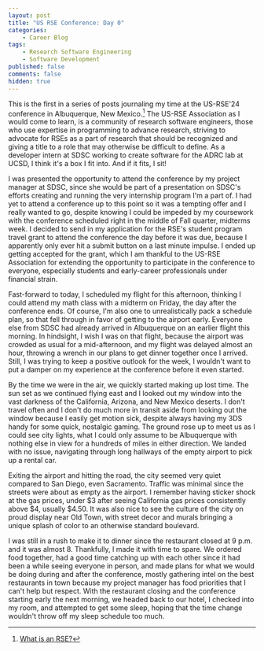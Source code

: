 ```yaml
---
layout: post
title: "US RSE Conference: Day 0"
categories:
    - Career Blog
tags:
    - Research Software Engineering
    - Software Development
published: false
comments: false
hidden: true
---
```


This is the first in a series of posts journaling my time at the US-RSE'24 conference in Albuquerque, New Mexico.[^1] The US-RSE Association as I would come to learn, is a community of research software engineers, those who use expertise in programming to advance research, striving to advocate for RSEs as a part of research that should be recognized and giving a title to a role that may otherwise be difficult to define. As a developer intern at SDSC working to create software for the ADRC lab at UCSD, I think it's a box I fit into. And if it fits, I sit!<!--more-->

I was presented the opportunity to attend the conference by my project manager at SDSC, since she would be part of a presentation on SDSC's efforts creating and running the very internship program I'm a part of. I had yet to attend a conference up to this point so it was a tempting offer and I really wanted to go, despite knowing I could be impeded by my coursework with the conference scheduled right in the middle of Fall quarter, midterms week. I decided to send in my application for the RSE's student program travel grant to attend the conference the day before it was due, because I apparently only ever hit a submit button on a last minute impulse. I ended up getting accepted for the grant, which I am thankful to the US-RSE Association for extending the opportunity to participate in the conference to everyone, especially students and early-career professionals under financial strain.

Fast-forward to today, I scheduled my flight for this afternoon, thinking I could attend my math class with a midterm on Friday, the day after the conference ends. Of course, I'm also one to unrealistically pack a schedule plan, so that fell through in favor of getting to the airport early. Everyone else from SDSC had already arrived in Albuquerque on an earlier flight this morning. In hindsight, I wish I was on that flight, because the airport was crowded as usual for a mid-afternoon, and my flight was delayed almost an hour, throwing a wrench in our plans to get dinner together once I arrived. Still, I was trying to keep a positive outlook for the week, I wouldn't want to put a damper on my experience at the conference before it even started.

By the time we were in the air, we quickly started making up lost time. The sun set as we continued flying east and I looked out my window into the vast darkness of the California, Arizona, and New Mexico deserts. I don't travel often and I don't do much more in transit aside from looking out the window because I easily get motion sick, despite always having my 3DS handy for some quick, nostalgic gaming. The ground rose up to meet us as I could see city lights, what I could only assume to be Albuquerque with nothing else in view for a hundreds of miles in either direction. We landed with no issue, navigating through long hallways of the empty airport to pick up a rental car.

Exiting the airport and hitting the road, the city seemed very quiet compared to San Diego, even Sacramento. Traffic was minimal since the streets were about as empty as the airport. I remember having sticker shock at the gas prices, under $3 after seeing California gas prices consistently above $4, usually $4.50. It was also nice to see the culture of the city on proud display near Old Town, with street decor and murals bringing a unique splash of color to an otherwise standard boulevard.

I was still in a rush to make it to dinner since the restaurant closed at 9 p.m. and it was almost 8. Thankfully, I made it with time to spare. We ordered food together, had a good time catching up with each other since it had been a while seeing everyone in person, and made plans for what we would be doing during and after the conference, mostly gathering intel on the best restaurants in town because my project manager has food priorities that I can't help but respect. With the restaurant closing and the conference starting early the next morning, we headed back to our hotel, I checked into my room, and attempted to get some sleep, hoping that the time change wouldn't throw off my sleep schedule too much.

[^1]: [What is an RSE?](https://us-rse.org/about/what-is-an-rse/)

